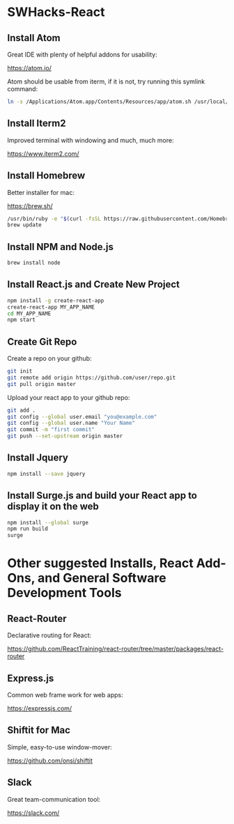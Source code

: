 # SWHacks-React

## Install Atom
Great IDE with plenty of helpful addons for usability:

https://atom.io/

Atom should be usable from iterm, if it is not, try running this symlink command:
```bash
ln -s /Applications/Atom.app/Contents/Resources/app/atom.sh /usr/local/bin/atom
```

## Install Iterm2
Improved terminal with windowing and much, much more:

https://www.iterm2.com/

## Install Homebrew
Better installer for mac:

https://brew.sh/
```bash
/usr/bin/ruby -e "$(curl -fsSL https://raw.githubusercontent.com/Homebrew/install/master/install)"
brew update
```

## Install NPM and Node.js
```bash
brew install node
```

## Install React.js and Create New Project
```bash
npm install -g create-react-app
create-react-app MY_APP_NAME
cd MY_APP_NAME
npm start
```

## Create Git Repo
Create a repo on your github:
```bash
git init
git remote add origin https://github.com/user/repo.git
git pull origin master
```
Upload your react app to your github repo:
```bash
git add .
git config --global user.email "you@example.com"
git config --global user.name "Your Name"
git commit -m "first commit"
git push --set-upstream origin master
```

## Install Jquery
```bash
npm install --save jquery
```

## Install Surge.js and build your React app to display it on the web
```bash
npm install --global surge
npm run build
surge
```

# Other suggested Installs, React Add-Ons, and General Software Development Tools
## React-Router
Declarative routing for React: 

https://github.com/ReactTraining/react-router/tree/master/packages/react-router

## Express.js 

Common web frame work for web apps:

https://expressjs.com/

## Shiftit for Mac
Simple, easy-to-use window-mover:

https://github.com/onsi/shiftit

## Slack
Great team-communication tool:

https://slack.com/



